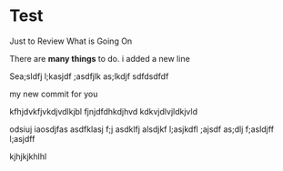 # Test
Just to Review What is Going On

There are __many things__ to do.
i added a new line

Sea;sldfj l;kasjdf ;asdfjlk as;lkdjf 
sdfdsdfdf


my new commit for you

kfhjdvkfjvkdjvdlkjbl
fjnjdfdhkdjhvd
kdkvjdlvjldkjvld

odsiuj iaosdjfas asdfklasj f;j asdklfj alsdjkf l;asjkdfl ;ajsdf as;dlj f;asldjff l;asjdff 

kjhjkjkhlhl